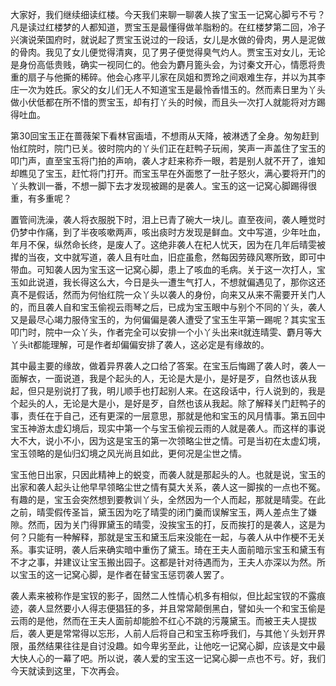 
大家好，我们继续细读红楼。今天我们来聊一聊袭人挨了宝玉一记窝心脚亏不亏？凡是读过红楼梦的人都知道，贾宝玉是最懂得做羊脂粉的。在红楼梦第二回，冷子兴演说荣国府时，就说起了贾宝玉说过的一段话，女儿是水做的骨肉，男人是泥做的骨肉。我见了女儿便觉得清爽，见了男子便觉得臭气灼人。贾宝玉对女儿，无论是身份高低贵贱，确实一视同仁的。他会为麝月篦头会，为讨秦文开心，情愿将贵重的扇子与他撕的稀碎。他会心疼平儿家在凤姐和贾玲之间艰难生存，并以为其李庄一次为姓氏。家父的女儿们无人不知道宝玉是最怜香惜玉的。然而素日里为丫头做小伏低都在所不惜的贾宝玉，却有打丫头的时候，而且头一次打人就能将对方踢得吐血。

第30回宝玉正在蔷薇架下看林官画墙，不想雨从天降，被淋透了全身。匆匆赶到怡红院时，院门已关。彼时院内的丫头们正在赶鸭子玩闹，笑声一声盖住了宝玉的叩门声，直至宝玉将门拍的声响，袭人才赶来称乔一眼，若是别人就不开了，谁知却瞧见了宝玉，赶忙将门打开。而宝玉早在外面憋了一肚子怒火，满心要将开门的丫头教训一番，不想一脚下去才发现被踢的是袭人。宝玉的这一记窝心脚踢得很重，有多重呢？

置管间洗澡，袭人将衣服脱下时，泪上已青了碗大一块儿。直至夜间，袭人睡觉时仍梦中作痛，到了半夜咳嗽两声，咳出痰时方发现是鲜血。文中写道，少年吐血，年月不保，纵然命长终，是废人了。这绝非袭人在杞人忧天，因为在几年后晴雯被撵的当夜，文中就写道，袭人且有吐血，旧症虽愈，然每因劳碌风寒所致，即可中带血。可知袭人因为宝玉这一记窝心脚，患上了咳血的毛病。关于这一次打人，宝玉如此说道，我长得这么大，今日是头一遭生气打人，不想就偏遇见了，那你这还真不是假话，然而为何怡红院一众丫头以袭人的身份，向来又从来不需要开关门人的，而且袭人自和宝玉偷视云雨琴之后，已成为宝玉眼中与别个不同的丫头，袭人又是最尽心竭力服侍宝玉的，为何偏偏是袭人遭受了宝玉生平第一踢呢？其实宝玉叩门时，院中一众丫头，作者完全可以安排一个小丫头出来it就连晴雯、麝月等大丫头it都能理解，可是作者却偏偏安排了袭人，这必定是有缘故的。

其中最主要的缘故，做着异界袭人之口给了答案。在宝玉后悔踢了袭人时，袭人一面解衣，一面说道，我是个起头的人，无论是大是小，是好是歹，自然也该从我起，但只是别说打了我，明儿顺手也打起别人来。在这段话中，行人说到的，我是个起头的人，无论是大是小，是好是歹，自然也该从我起。除了解释关门赶鸭子的事，责任在于自己，还有更深的一层意思，那就是他和宝玉的风月情事。第五回中宝玉神游太虚幻境后，现实中第一个与宝玉偷视云雨的人就是袭人。而这样的事说大不大，说小不小，因为这是宝玉的第一次领略尘世之情。可是当初在太虚幻境，宝玉领略的是仙归幻境之风光尚且如此，更何况是尘世之情。

宝玉他日出家，只因此精神上的蜕变，而袭人就是那起头的人。也就是说，宝玉的出家和袭人起头让他早早领略尘世之情有莫大关系，袭人这一脚挨的一点也不冤。有趣的是，宝玉会突然想到要教训丫头，全然因为一个人而起，那就是晴雯。在此之前，晴雯假传圣旨，黛玉因为吃了晴雯的闭门羹而误解宝玉，两人差点生了嫌隙。然而，因为关门得罪黛玉的晴雯，没挨宝玉的打，反而挨打的是袭人，这是为何？只能有一种解释，那就是宝玉和黛玉后来没能在一起，与袭人从中作梗不无关系。事实证明，袭人后来确实暗中重伤了黛玉。琦在王夫人面前暗示宝玉和黛玉有不才之事，并建议让宝玉搬出园子。这都是针对待遇而为，王夫人亦深以为然。所以宝玉的这一记窝心脚，是作者在替宝玉惩罚袭人罢了。

袭人素来被称作是宝钗的影子，固然二人性情心机多有相似，但比起宝钗的不露痕迹，袭人显然要小人得志便猖狂的多，并且常常颠倒黑白，譬如头一个和宝玉偷是云雨的是他，然而在王夫人面前却能脸不红心不跳的污蔑黛玉。而被王夫人提拔后，袭人更是常常得以忘形，人前人后将自己和宝玉称呼我们，与其他丫头划开界限，虽然结果往往是自讨没趣。如今卑劣至此，让他吃一记窝心脚，应该是文中最大快人心的一幕了吧。所以说，袭人爱的宝玉这一记窝心脚一点也不亏。好，我们今天就读到这里，下次再会。


